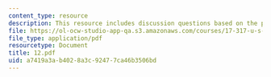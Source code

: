 ```yaml
---
content_type: resource
description: This resource includes discussion questions based on the policymaking-process.
file: https://ol-ocw-studio-app-qa.s3.amazonaws.com/courses/17-317-u-s-social-policy-spring-2006/a7419a3ab4028a3c92477ca46b3506bd_12.pdf
file_type: application/pdf
resourcetype: Document
title: 12.pdf
uid: a7419a3a-b402-8a3c-9247-7ca46b3506bd
---
```

